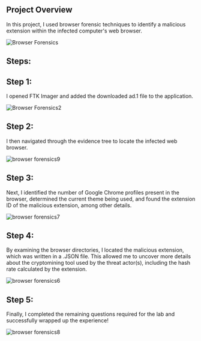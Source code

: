 ## Project Overview
In this project, I used browser forensic techniques to identify a malicious extension within the infected computer's web browser.

![Browser Forensics](https://github.com/user-attachments/assets/ed885c59-272a-46ee-9ea4-c65b2bc5eacd)



## Steps:

## Step 1:
I opened FTK Imager and added the downloaded ad.1 file to the application.

![Browser Forensics2](https://github.com/user-attachments/assets/119ae3d7-1832-4342-85d9-250152330a90)




## Step 2:
I then navigated through the evidence tree to locate the infected web browser.

![browser forensics9](https://github.com/user-attachments/assets/e75b6e19-bbdd-4cc8-bf20-b4c8d75df658)




## Step 3:
Next, I identified the number of Google Chrome profiles present in the browser, determined the current theme being used, and found the extension ID of the malicious extension, among other details.

![browser forensics7](https://github.com/user-attachments/assets/b386940c-1603-4f0e-9b0a-6b9a34ed20ce)



## Step 4:
By examining the browser directories, I located the malicious extension, which was written in a .JSON file. This allowed me to uncover more details about the cryptomining tool used by the threat actor(s), including the hash rate calculated by the extension.

![browser forensics6](https://github.com/user-attachments/assets/edb493fc-99c5-475a-b295-f9957f1a0f1f)


## Step 5:
Finally, I completed the remaining questions required for the lab and successfully wrapped up the experience!

![browser forensics8](https://github.com/user-attachments/assets/b62c4bc3-ebd2-46b4-9461-a057f669d48f)













